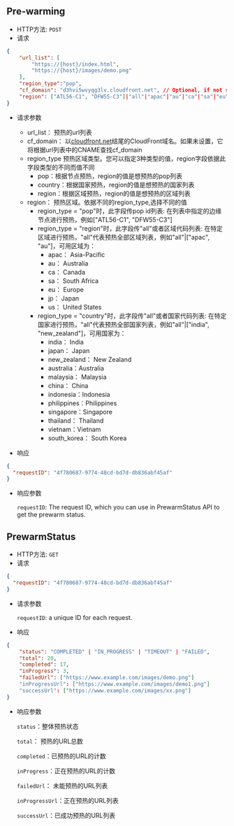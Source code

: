 ## Pre-warming 
- HTTP方法: `POST`
- 请求

``` json
{
    "url_list": [
        "https://{host}/index.html",
        "https://{host}/images/demo.png"
    ],
    "region_type":"pop",
    "cf_domain": "d3hvi5wvyqg3lv.cloudfront.net", // Optional, if not set cf_domain, it will find cf_domain according to CName in the url list
    "region": ["ATL56-C1", "DFW55-C3"]|"all"|"apac"|"au"|"ca"|"sa"|"eu"|"jp"|"us" // "all" to prewarm all pop node
}
```

- 请求参数

    - url_list： 预热的url列表
    - cf_domain： 以[cloudfront.net](http://cloudfront.net/)结尾的CloudFront域名。如果未设置，它将根据url列表中的CNAME查找cf_domain
    - region_type 预热区域类型。您可以指定3种类型的值，region字段依据此字段类型的不同而值不同
      * pop：根据节点预热，region的值是想预热的pop列表
      * country：根据国家预热，region的值是想预热的国家列表
      * region：根据区域预热，region的值是想预热的区域列表
    - region： 预热区域。依据不同的region_type,选择不同的值
      * region_type = "pop"时，此字段传pop id列表: 在列表中指定的边缘节点进行预热，例如["ATL56-C1", "DFW55-C3"]
      * region_type = "region"时，此字段传"all"或者区域代码列表: 在特定区域进行预热，"all"代表预热全部区域列表，例如"all"|["apac", "au"]，可用区域为：
        * apac： Asia-Pacific
        * au： Australia
        * ca： Canada
        * sa： South Africa
        * eu： Europe
        * jp： Japan
        * us： United States
      * region_type = "country"时，此字段传"all"或者国家代码列表: 在特定国家进行预热，"all"代表预热全部国家列表，例如"all"|["india", "new_zealand"]，可用国家为：
        * india： India
        * japan： Japan
        * new_zealand： New Zealand
        * australia：Australia
        * malaysia： Malaysia
        * china： China
        * indonesia：Indonesia
        * philippines：Philippines
        * singapore：Singapore
        * thailand： Thailand
        * vietnam：Vietnam
        * south_korea： South Korea

- 响应

``` json
{
  "requestID": "4f780687-9774-48cd-bd7d-db836abf45af"
}
```

- 响应参数

  `requestID`: The request ID, which you can use in PrewarmStatus API to get the prewarm status.

## PrewarmStatus 
- HTTP方法: `GET`
- 请求

``` json
{
  "requestID": "4f780687-9774-48cd-bd7d-db836abf45af"
}
```

- 请求参数

  `requestID`: a unique ID for each request.

- 响应

``` json
{
    "status": "COMPLETED" | "IN_PROGRESS" | "TIMEOUT" | "FAILED",
    "total": 20,
    "completed": 17,
    "inProgress": 3,
    "failedUrl": ["https://www.example.com/images/demo.png"]
    "inProgressUrl": ["https://www.example.com/images/demo1.png"]
    "successUrl": ["https://www.example.com/images/xx.png"]
}
```
- 响应参数

  `status`：整体预热状态

  `total`： 预热的URL总数

  `completed`：已预热的URL的计数

  `inProgress`：正在预热的URL的计数

  `failedUrl`： 未能预热的URL列表

  `inProgressUrl`：正在预热的URL列表

  `successUrl`：已成功预热的URL列表


